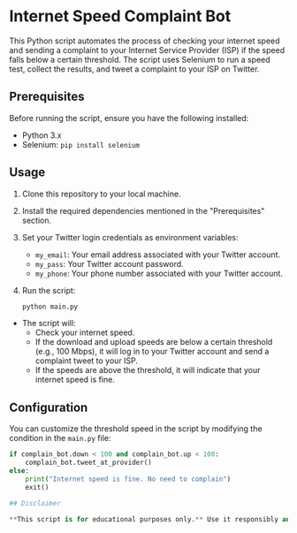 # Internet Speed Complaint Bot

This Python script automates the process of checking your internet speed and sending a complaint to your Internet Service Provider (ISP) if the speed falls below a certain threshold. The script uses Selenium to run a speed test, collect the results, and tweet a complaint to your ISP on Twitter.

## Prerequisites

Before running the script, ensure you have the following installed:

- Python 3.x
- Selenium: `pip install selenium`

## Usage

1. Clone this repository to your local machine.

2. Install the required dependencies mentioned in the "Prerequisites" section.

3. Set your Twitter login credentials as environment variables:
   - `my_email`: Your email address associated with your Twitter account.
   - `my_pass`: Your Twitter account password.
   - `my_phone`: Your phone number associated with your Twitter account.

4. Run the script:
   ```bash
   python main.py

- The script will:
  - Check your internet speed.
  - If the download and upload speeds are below a certain threshold (e.g., 100 Mbps), it will log in to your Twitter account and send a complaint tweet to your ISP.
  - If the speeds are above the threshold, it will indicate that your internet speed is fine.

## Configuration

You can customize the threshold speed in the script by modifying the condition in the `main.py` file:

```python
if complain_bot.down < 100 and complain_bot.up < 100:
    complain_bot.tweet_at_provider()
else:
    print("Internet speed is fine. No need to complain")
    exit()

## Disclaimer

**This script is for educational purposes only.** Use it responsibly and ensure compliance with Twitter's terms of service. Automated tweeting can violate Twitter's rules, so **exercise caution**.
